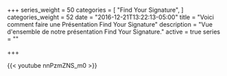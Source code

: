 +++
series_weight = 50
categories = [
  "Find Your Signature",
]
categories_weight = 52
date = "2016-12-21T13:22:13-05:00"
title = "Voici comment faire une Présentation Find Your Signature"
description = "Vue d'ensemble de notre présentation Find Your Signature."
active = true
series = ""

+++

{{< youtube nnPzmZNS_m0 >}}
